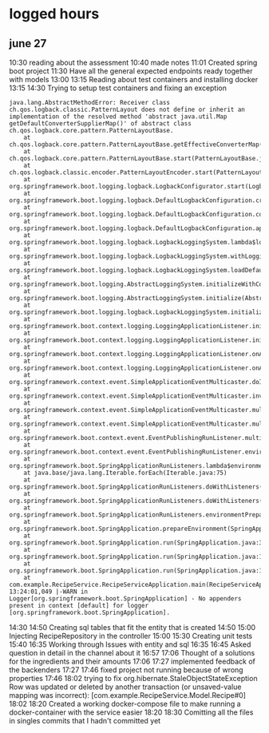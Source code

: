 # logged hours
## june 27
10:30 reading about the assessment 
10:40 made notes
11:01 Created spring boot project
11:30 Have all the general expected endpoints ready together with models
13:00 13:15 Reading about test containers and installing docker
13:15 14:30 Trying to setup test containers and fixing an exception 
```
java.lang.AbstractMethodError: Receiver class ch.qos.logback.classic.PatternLayout does not define or inherit an implementation of the resolved method 'abstract java.util.Map getDefaultConverterSupplierMap()' of abstract class ch.qos.logback.core.pattern.PatternLayoutBase.
	at ch.qos.logback.core.pattern.PatternLayoutBase.getEffectiveConverterMap(PatternLayoutBase.java:79)
	at ch.qos.logback.core.pattern.PatternLayoutBase.start(PatternLayoutBase.java:143)
	at ch.qos.logback.classic.encoder.PatternLayoutEncoder.start(PatternLayoutEncoder.java:28)
	at org.springframework.boot.logging.logback.LogbackConfigurator.start(LogbackConfigurator.java:111)
	at org.springframework.boot.logging.logback.DefaultLogbackConfiguration.createAppender(DefaultLogbackConfiguration.java:155)
	at org.springframework.boot.logging.logback.DefaultLogbackConfiguration.consoleAppender(DefaultLogbackConfiguration.java:137)
	at org.springframework.boot.logging.logback.DefaultLogbackConfiguration.apply(DefaultLogbackConfiguration.java:86)
	at org.springframework.boot.logging.logback.LogbackLoggingSystem.lambda$loadDefaults$1(LogbackLoggingSystem.java:241)
	at org.springframework.boot.logging.logback.LogbackLoggingSystem.withLoggingSuppressed(LogbackLoggingSystem.java:481)
	at org.springframework.boot.logging.logback.LogbackLoggingSystem.loadDefaults(LogbackLoggingSystem.java:230)
	at org.springframework.boot.logging.AbstractLoggingSystem.initializeWithConventions(AbstractLoggingSystem.java:84)
	at org.springframework.boot.logging.AbstractLoggingSystem.initialize(AbstractLoggingSystem.java:61)
	at org.springframework.boot.logging.logback.LogbackLoggingSystem.initialize(LogbackLoggingSystem.java:195)
	at org.springframework.boot.context.logging.LoggingApplicationListener.initializeSystem(LoggingApplicationListener.java:332)
	at org.springframework.boot.context.logging.LoggingApplicationListener.initialize(LoggingApplicationListener.java:298)
	at org.springframework.boot.context.logging.LoggingApplicationListener.onApplicationEnvironmentPreparedEvent(LoggingApplicationListener.java:246)
	at org.springframework.boot.context.logging.LoggingApplicationListener.onApplicationEvent(LoggingApplicationListener.java:223)
	at org.springframework.context.event.SimpleApplicationEventMulticaster.doInvokeListener(SimpleApplicationEventMulticaster.java:185)
	at org.springframework.context.event.SimpleApplicationEventMulticaster.invokeListener(SimpleApplicationEventMulticaster.java:178)
	at org.springframework.context.event.SimpleApplicationEventMulticaster.multicastEvent(SimpleApplicationEventMulticaster.java:156)
	at org.springframework.context.event.SimpleApplicationEventMulticaster.multicastEvent(SimpleApplicationEventMulticaster.java:138)
	at org.springframework.boot.context.event.EventPublishingRunListener.multicastInitialEvent(EventPublishingRunListener.java:136)
	at org.springframework.boot.context.event.EventPublishingRunListener.environmentPrepared(EventPublishingRunListener.java:81)
	at org.springframework.boot.SpringApplicationRunListeners.lambda$environmentPrepared$2(SpringApplicationRunListeners.java:64)
	at java.base/java.lang.Iterable.forEach(Iterable.java:75)
	at org.springframework.boot.SpringApplicationRunListeners.doWithListeners(SpringApplicationRunListeners.java:118)
	at org.springframework.boot.SpringApplicationRunListeners.doWithListeners(SpringApplicationRunListeners.java:112)
	at org.springframework.boot.SpringApplicationRunListeners.environmentPrepared(SpringApplicationRunListeners.java:63)
	at org.springframework.boot.SpringApplication.prepareEnvironment(SpringApplication.java:353)
	at org.springframework.boot.SpringApplication.run(SpringApplication.java:313)
	at org.springframework.boot.SpringApplication.run(SpringApplication.java:1361)
	at org.springframework.boot.SpringApplication.run(SpringApplication.java:1350)
	at com.example.RecipeService.RecipeServiceApplication.main(RecipeServiceApplication.java:10)
13:24:01,049 |-WARN in Logger[org.springframework.boot.SpringApplication] - No appenders present in context [default] for logger [org.springframework.boot.SpringApplication].
```
14:30 14:50 Creating sql tables that fit the entity that is created
14:50 15:00  Injecting RecipeRepository in the controller
15:00 15:30  Creating unit tests
15:40 16:35 Working through Issues with entity and sql
16:35 16:45 Asked question in detail in the channel about it
16:57 17:06 Thought of a solutions for the ingredients and their amounts
17:06 17:27 implemented feedback of the backenders
17:27 17:46 fixed project not running because of wrong properties
17:46 18:02 trying to fix org.hibernate.StaleObjectStateException Row was updated or deleted by another transaction (or unsaved-value mapping was incorrect): [com.example.RecipeService.Model.Recipe#0]
18:02 18:20 Created a working docker-compose file to make running a docker-container with the service easier
18:20 18:30 Comitting all the files in singles commits that I hadn't committed yet
